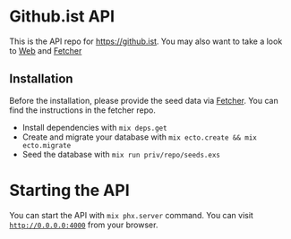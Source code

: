 # Github.ist API

This is the API repo for https://github.ist. You may also want to take a look to [Web](https://github.com/alpcanaydin/githubist) and [Fetcher](https://github.com/alpcanaydin/githubist-fetcher)

## Installation

Before the installation, please provide the seed data via [Fetcher](https://github.com/alpcanaydin/githubist-fetcher). You can find the instructions in the fetcher repo.

- Install dependencies with `mix deps.get`
- Create and migrate your database with `mix ecto.create && mix ecto.migrate`
- Seed the database with `mix run priv/repo/seeds.exs`

# Starting the API

You can start the API with `mix phx.server` command. You can visit [`http://0.0.0.0:4000`](http://0.0.0.0:4000) from your browser.

